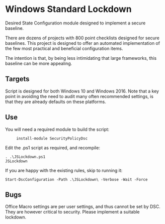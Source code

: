 # Windows Standard Lockdown

Desired State Configuration module designed to implement a secure baseline.

There are dozens of projects with 800 point checklists designed for secure baselines. This project is designed to offer an automated implementation of the few most practical and beneficial configuration items.

The intention is that, by being less intimidating that large frameworks, this baseline can be more appealing.

## Targets
Script is designed for both Windows 10 and Windows 2016. Note that a key point in avoiding the need to audit many often recommended settings, is that they are already defaults on these platforms.

## Use
You will need a required module to build the script:
```
     install-module SecurityPolicyDsc
```
Edit the .ps1 script as required, and recompile:
```
. .\JSLockdown.ps1
JSLockdown
```
If you are happy with the existing rules, skip to running it:
```
Start-DscConfiguration -Path .\JSLockdown\ -Verbose -Wait -Force
```
## Bugs

Office Macro settings are per user settings, and thus cannot be set by DSC. They are however critical to security. Please implement a suitable lockdown.
